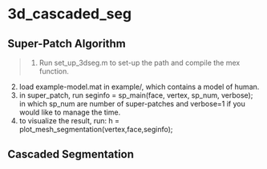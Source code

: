 3d_cascaded_seg
===============

Super-Patch Algorithm
---------------
>1. Run set_up_3dseg.m to set-up the path and compile the mex function.
2. load example-model.mat in example/, which contains a model of human.
3. in super_patch, run seginfo = sp_main(face, vertex, sp_num, verbose);
   in which sp_num are number of super-patches and verbose=1 if you would
   like to manage the time.
4. to visualize the result, run:
     h = plot_mesh_segmentation(vertex,face,seginfo);

Cascaded Segmentation
---------------
